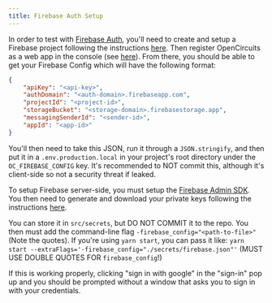 ```yaml
---
title: Firebase Auth Setup
---
```


In order to test with [Firebase Auth](https://firebase.google.com/docs/auth), you'll need to create and setup a Firebase
project following the instructions [here](https://firebase.google.com/docs/web/setup#create-project). Then register 
OpenCircuits as a web app in the console (see [here](https://firebase.google.com/docs/web/setup#register-app)).
From there, you should be able to get your Firebase Config which will have the following format:
```json
{
    "apiKey": "<api-key>",
    "authDomain": "<auth-domain>.firebaseapp.com",
    "projectId": "<project-id>",
    "storageBucket": "<storage-domain>.firebasestorage.app",
    "messagingSenderId": "<sender-id>",
    "appId": "<app-id>"
}
```
You'll then need to take this JSON, run it through a `JSON.stringify`, and then put it in a `.env.production.local` in 
your project's root directory under the `OC_FIREBASE_CONFIG` key. It's recommended to NOT commit this, although it's 
client-side so not a security threat if leaked.

To setup Firebase server-side, you must setup the [Firebase Admin SDK](https://firebase.google.com/docs/admin/setup).
You then need to generate and download your private keys following the instructions 
[here](https://firebase.google.com/docs/admin/setup#initialize_the_sdk_in_non-google_environments).

You can store it in `src/secrets`, but DO NOT COMMIT it to the repo. You then must add the command-line flag 
`-firebase_config="<path-to-file>"` (Note the quotes). If you're using `yarn start`, you can pass it like:
`yarn start --extraFlags='-firebase_config="./secrets/firebase.json"'` (MUST USE DOUBLE QUOTES FOR `firebase_config`!)

If this is working properly, clicking "sign in with google" in the "sign-in" pop up and you should be prompted without a window that asks you to sign in with your credentials.
